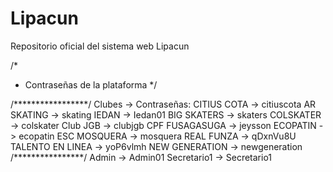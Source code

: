 # Lipacun
Repositorio oficial del sistema web Lipacun


/*
* Contraseñas de la plataforma
*/

/*****************/
Clubes -> Contraseñas:
CITIUS COTA -> citiuscota
AR SKATING -> skating
IEDAN -> Iedan01
BIG SKATERS -> skaters
COLSKATER -> colskater
Club JGB -> clubjgb
CPF FUSAGASUGA -> jeysson
ECOPATIN -> ecopatin
ESC MOSQUERA -> mosquera
REAL FUNZA -> qDxnVu8U
TALENTO EN LINEA -> yoP6vlmh
NEW GENERATION -> newgeneration
/****************/
Admin -> Admin01
Secretario1 -> Secretario1
